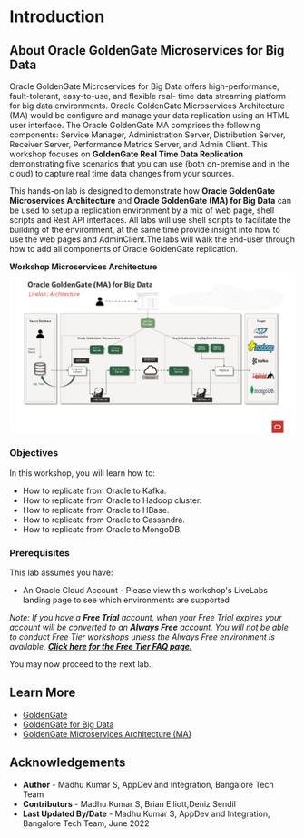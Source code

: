 # Introduction

## About Oracle GoldenGate Microservices for Big Data
Oracle GoldenGate Microservices for Big Data  offers high-performance, fault-tolerant, easy-to-use, and flexible real- time data streaming platform for big data environments.  Oracle GoldenGate Microservices Architecture (MA) would    be configure and manage your data replication using an HTML user interface. The Oracle GoldenGate MA comprises the following components: Service Manager, Administration Server, Distribution Server, Receiver Server, Performance Metrics Server, and Admin Client. This workshop focuses on **GoldenGate Real Time Data Replication** demonstrating five scenarios that you can use (both on-premise and in the cloud) to capture real time data changes from your sources.

This hands-on lab is designed to demonstrate how  **Oracle GoldenGate Microservices Architecture** and  **Oracle GoldenGate (MA) for Big Data** can be used to setup a replication environment by a mix of web page, shell scripts and Rest API interfaces. All labs will use shell scripts to facilitate the building of the environment, at the same time provide insight into how to use the web pages and AdminClient.The labs will walk the end-user through how to add all components of Oracle GoldenGate replication.

**Workshop  Microservices Architecture**
    ![Architecture](./images/architecture.png " ")

### Objectives
In this workshop, you will learn how to:
- How to  replicate from  Oracle to Kafka.
- How to  replicate from  Oracle to Hadoop cluster.
- How to  replicate from  Oracle to HBase.
- How to  replicate from  Oracle to Cassandra.
- How to  replicate from  Oracle to MongoDB.


### Prerequisites
This lab assumes you have:
* An Oracle Cloud Account - Please view this workshop's LiveLabs landing page to see which environments are supported

*Note: If you have a **Free Trial** account, when your Free Trial expires your account will be converted to an **Always Free** account. You will not be able to conduct Free Tier workshops unless the Always Free environment is available. **[Click here for the Free Tier FAQ page.](https://www.oracle.com/cloud/free/faq.html)***

You may now proceed to the next lab..

## Learn More

* [GoldenGate](https://www.oracle.com/middleware/data-integration/goldengate/")
* [GoldenGate for Big Data](https://www.oracle.com/middleware/data-integration/goldengate/big-data/")
* [GoldenGate Microservices Architecture (MA)](https://docs.oracle.com/en/middleware/goldengate/big-data/21.1/gadbd/getting-started-oracle-goldengate-microservices-big-data.html#GUID-248D5562-397F-4D10-9E95-CE9477012950)


## Acknowledgements
* **Author** - Madhu Kumar S, AppDev and Integration, Bangalore Tech Team
* **Contributors** - Madhu Kumar S, Brian Elliott,Deniz Sendil
* **Last Updated By/Date** - Madhu Kumar S, AppDev and Integration, Bangalore Tech Team, June 2022
